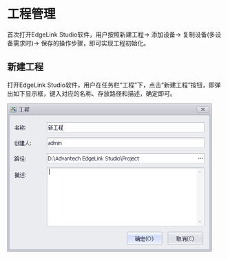 # 工程管理　


首次打开EdgeLink Studio软件，用户按照新建工程-> 添加设备-> 复制设备(多设备需求时)-> 保存的操作步骤，即可实现工程初始化。　

## 新建工程　


打开EdgeLink Studio软件，用户在任务栏“工程”下，点击“新建工程”按钮，即弹出如下显示框，键入对应的名称、存放路径和描述，确定即可。　

![](newproject.png)